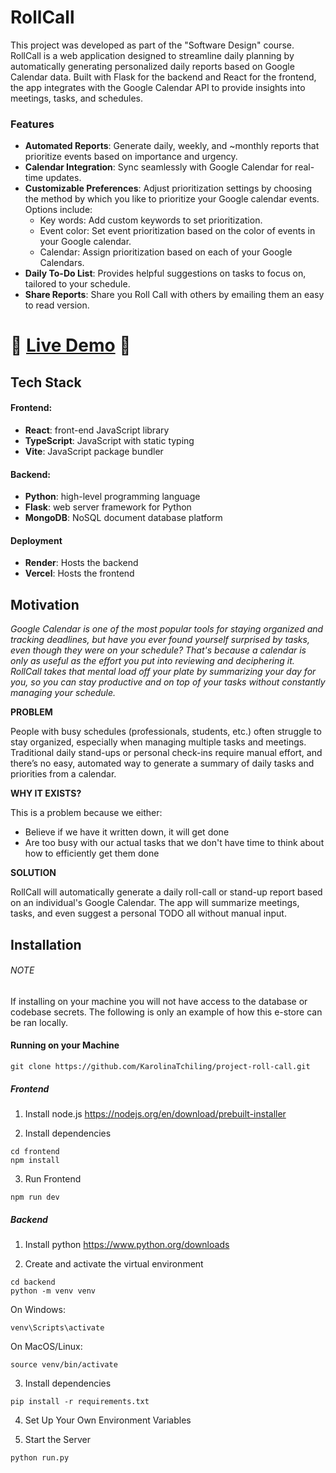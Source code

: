 # **RollCall**

This project was developed as part of the "Software Design" course. RollCall is a web application designed to streamline daily planning by automatically generating personalized daily reports based on Google Calendar data. Built with Flask for the backend and React for the frontend, the app integrates with the Google Calendar API to provide insights into meetings, tasks, and schedules.

### Features
- **Automated Reports**: Generate daily, weekly, and ~monthly reports that prioritize events based on importance and urgency.  
- **Calendar Integration**: Sync seamlessly with Google Calendar for real-time updates.  
- **Customizable Preferences**: Adjust prioritization settings by choosing the method by which you like to prioritize your Google calendar events. Options include:  
  - Key words: Add custom keywords to set prioritization.  
  - Event color: Set event prioritization based on the color of events in your Google calendar.
  - Calendar: Assign prioritization based on each of your Google Calendars. 
- **Daily To-Do List**: Provides helpful suggestions on tasks to focus on, tailored to your schedule.  
-  **Share Reports**: Share you Roll Call with others by emailing them an easy to read version.

# 🎉 [Live Demo](https://project-roll-call.vercel.app/) 🎉


## Tech Stack

#### Frontend:
- **React**: front-end JavaScript library
- **TypeScript**: JavaScript with static typing
- **Vite**: JavaScript package bundler

#### Backend:
- **Python**: high-level programming language
- **Flask**: web server framework for Python
- **MongoDB**: NoSQL document database platform

#### Deployment
- **Render**: Hosts the backend
- **Vercel**: Hosts the frontend

## Motivation

*Google Calendar is one of the most popular tools for staying organized and tracking deadlines, but have you ever found yourself surprised by tasks, even though they were on your schedule? That's because a calendar is only as useful as the effort you put into reviewing and deciphering it. RollCall takes that mental load off your plate by summarizing your day for you, so you can stay productive and on top of your tasks without constantly managing your schedule.*

**PROBLEM**

People with busy schedules (professionals, students, etc.) often struggle to stay organized, especially when managing multiple tasks and meetings. Traditional daily stand-ups or personal check-ins require manual effort, and there’s no easy, automated way to generate a summary of daily tasks and priorities from a calendar.

**WHY IT EXISTS?**

This is a problem because we either:
- Believe if we have it written down, it will get done
- Are too busy with our actual tasks that we don't have time to think about how to efficiently get them done

**SOLUTION**

RollCall will automatically generate a daily roll-call or stand-up report based on an individual's Google Calendar. The app will summarize meetings, tasks, and even suggest a personal TODO all without manual input.


## Installation

###### NOTE
If installing on your machine you will not have access to the database or codebase secrets. The following is only an example of how this e-store can be ran locally.

#### Running on your Machine

```
git clone https://github.com/KarolinaTchiling/project-roll-call.git
```

##### Frontend

1. Install node.js https://nodejs.org/en/download/prebuilt-installer

2. Install dependencies
```
cd frontend
npm install
```

3. Run Frontend
```
npm run dev
```

##### Backend
1. Install python https://www.python.org/downloads

2. Create and activate the virtual environment
```
cd backend
python -m venv venv
```

On Windows:
```
venv\Scripts\activate
```

On MacOS/Linux:
```
source venv/bin/activate
```

3. Install dependencies
```
pip install -r requirements.txt
```

4. Set Up Your Own Environment Variables


5. Start the Server
```
python run.py
```



